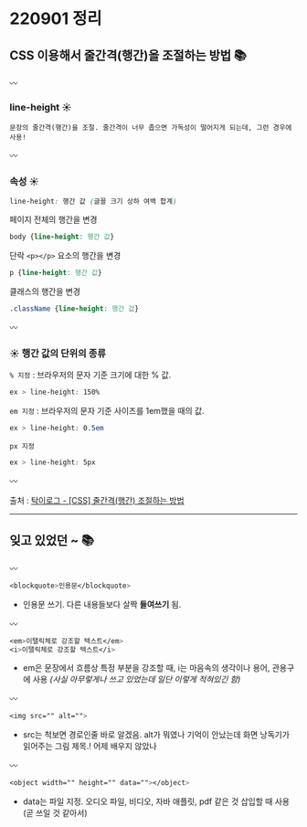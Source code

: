 # 220901 정리

## CSS 이용해서 줄간격(행간)을 조절하는 방법 📚

〰️

### **line-height** ☀️

`문장의 줄간격(행간)을 조절.
줄간격이 너무 좁으면 가독성이 떨어지게 되는데, 그런 경우에 사용!`

〰️

### 속성 ☀️

```css
line-height: 행간 값 (글꼴 크기 상하 여백 합계)
```

페이지 전체의 행간을 변경
```css
body {line-height: 행간 값}
```

단락 `<p></p>` 요소의 행간을 변경
```css
p {line-height: 행간 값}
```

클래스의 행간을 변경
```css
.className {line-height: 행간 값}
```

〰️

### ☀️ 행간 값의 단위의 종류

`% 지정` : 브라우저의 문자 기준 크기에 대한 % 값.
```css
ex > line-height: 150%
```

`em 지정` : 브라우저의 문자 기준 사이즈를 1em했을 때의 값.
```css
ex > line-height: 0.5em
```

`px 지정`
```css
ex > line-height: 5px
```

〰️

출처 : [탁이로그 - [CSS] 줄간격(행간) 조절하는 방법](https://tagilog.tistory.com/191)



------


## 잊고 있었던 ~ 📚

〰️

```css
<blockquote>인용문</blockquote>
```
* 인용문 쓰기. 다른 내용들보다 살짝 **들여쓰기** 됨.

〰️

```css
<em>이탤릭체로 강조할 텍스트</em>
<i>이탤릭체로 강조할 텍스트</i>
```
* em은 문장에서 흐름상 특정 부분을 강조할 때, i는 마음속의 생각이나 용어, 관용구에 사용
*(사실 아무렇게나 쓰고 있었는데 일단 이렇게 적혀있긴 함)*

〰️

```css
<img src="" alt="">
```
* src는 척보면 경로인줄 바로 알겠음. alt가 뭐였나 기억이 안났는데 화면 낭독기가 읽어주는 그림 제목.! 어제 배우지 않았나

〰️

```css
<object width="" height="" data=""></object>
```
* data는 파일 지정. 오디오 파일, 비디오, 자바 애플릿, pdf 같은 것 삽입할 때 사용 (곧 쓰일 것 같아서)

